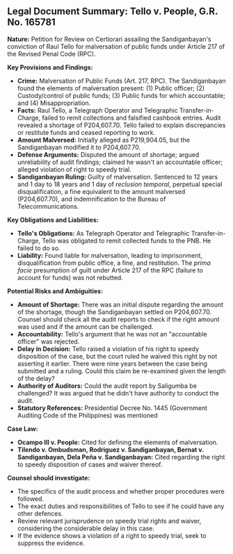 ## Legal Document Summary: Tello v. People, G.R. No. 165781

**Nature:** Petition for Review on Certiorari assailing the Sandiganbayan's conviction of Raul Tello for malversation of public funds under Article 217 of the Revised Penal Code (RPC).

**Key Provisions and Findings:**

*   **Crime:** Malversation of Public Funds (Art. 217, RPC). The Sandiganbayan found the elements of malversation present: (1) Public officer; (2) Custody/control of public funds; (3) Public funds for which accountable; and (4) Misappropriation.
*   **Facts:** Raul Tello, a Telegraph Operator and Telegraphic Transfer-in-Charge, failed to remit collections and falsified cashbook entries. Audit revealed a shortage of P204,607.70. Tello failed to explain discrepancies or restitute funds and ceased reporting to work.
*   **Amount Malversed:** Initially alleged as P219,904.05, but the Sandiganbayan modified it to P204,607.70.
*   **Defense Arguments:** Disputed the amount of shortage; argued unreliability of audit findings; claimed he wasn't an accountable officer; alleged violation of right to speedy trial.
*   **Sandiganbayan Ruling:** Guilty of malversation. Sentenced to 12 years and 1 day to 18 years and 1 day of *reclusion temporal*, perpetual special disqualification, a fine equivalent to the amount malversed (P204,607.70), and indemnification to the Bureau of Telecommunications.

**Key Obligations and Liabilities:**

*   **Tello's Obligations:** As Telegraph Operator and Telegraphic Transfer-in-Charge, Tello was obligated to remit collected funds to the PNB. He failed to do so.
*   **Liability:** Found liable for malversation, leading to imprisonment, disqualification from public office, a fine, and restitution. The *prima facie* presumption of guilt under Article 217 of the RPC (failure to account for funds) was not rebutted.

**Potential Risks and Ambiguities:**

*   **Amount of Shortage:** There was an initial dispute regarding the amount of the shortage, though the Sandiganbayan settled on P204,607.70. Counsel should check all the audit reports to check if the right amount was used and if the amount can be challenged.
*   **Accountability:** Tello's argument that he was not an "accountable officer" was rejected.
*   **Delay in Decision:** Tello raised a violation of his right to speedy disposition of the case, but the court ruled he waived this right by not asserting it earlier. There were nine years between the case being submitted and a ruling. Could this claim be re-examined given the length of the delay?
*   **Authority of Auditors:** Could the audit report by Saligumba be challenged? It was argued that he didn't have authority to conduct the audit.
* **Statutory References:** Presidential Decree No. 1445 (Government Auditing Code of the Philippines) was mentioned

**Case Law:**

*   **Ocampo III v. People:** Cited for defining the elements of malversation.
*   **Tilendo v. Ombudsman, Rodriguez v. Sandiganbayan, Bernat v. Sandiganbayan, Dela Peña v. Sandiganbayan:** Cited regarding the right to speedy disposition of cases and waiver thereof.

**Counsel should investigate:**

*   The specifics of the audit process and whether proper procedures were followed.
*   The exact duties and responsibilities of Tello to see if he could have any other defences.
*   Review relevant jurisprudence on speedy trial rights and waiver, considering the considerable delay in this case.
* If the evidence shows a violation of a right to speedy trial, seek to suppress the evidence.
